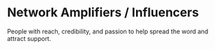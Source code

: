 # Network Amplifiers / Influencers

People with reach, credibility, and passion to help spread the word and attract support.
